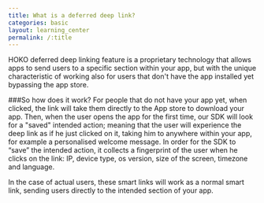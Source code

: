 ```yaml
---
title: What is a deferred deep link?
categories: basic
layout: learning_center
permalink: /:title
---
```


HOKO deferred deep linking feature is a proprietary technology that allows apps to send users to a specific section within your app, but with the unique characteristic of working also for users that don't have the app installed yet bypassing the app store.

###So how does it work?
For people that do not have your app yet, when clicked, the link will take them directly to the App store to download your app. Then, when the user opens the app for the first time, our SDK will look for a "saved" intended action; meaning that the user will experience the deep link as if he just clicked on it, taking him to anywhere within your app, for example a personalised welcome message. In order for the SDK to “save” the intended action, it collects a fingerprint of the user when he clicks on the link: IP, device type, os version,  size of the screen, timezone and language.
  
In the case of actual users, these smart links will work as a normal smart link, sending users directly to the intended section of your app.



